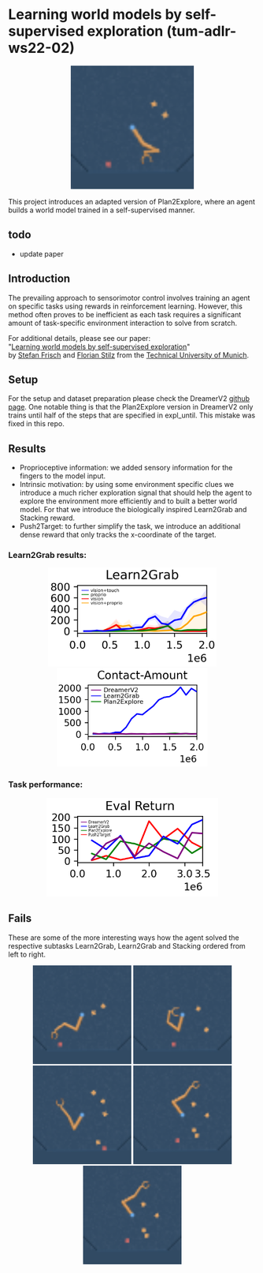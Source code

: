# Learning world models by self-supervised exploration (tum-adlr-ws22-02)
<p align="center"><img src="report/gifs/learn2grab_without_drop.gif" width="250px"/></p>
This project introduces an adapted version of Plan2Explore, where an agent builds a world model trained in a self-supervised manner.

## todo
- update paper

## Introduction
The prevailing approach to sensorimotor control involves training an agent on specific tasks using rewards in reinforcement learning. However, this method often proves to be inefficient as each task requires a significant amount of task-specific environment interaction to solve from scratch.

For additional details, please see our paper:  
"[Learning world models by self-supervised exploration](https://github.com/flo-stilz/3D-Visual-Grounding-with-Transformers/blob/lang-det/paper%20%26%20figures/final_submission_3D_visual_grounding_with_transformers.pdf)"  
by [Stefan Frisch](https://github.com/ga92xug) and [Florian Stilz](https://github.com/flo-stilz/)
from the [Technical University of Munich](https://www.tum.de/en/). 

## Setup
For the setup and dataset preparation please check the DreamerV2 [github page](https://github.com/danijar/dreamerv2). One notable thing is that the Plan2Explore version in DreamerV2 only trains until half of the steps that are specified in expl_until. This mistake was fixed in this repo.

## Results
- Proprioceptive information: we added sensory information for the fingers to the model input.
- Intrinsic motivation: by using some environment specific clues we introduce a much richer exploration signal that should help the agent to explore the environment more efficiently and to built a better world model. For that we introduce the biologically inspired Learn2Grab and Stacking reward.
- Push2Target: to further simplify the task, we introduce an additional dense reward that only tracks the x-coordinate of the target. 

### Learn2Grab results:
<p align="center"> <img src="report/images/learn2grab_ablation_study_with_proprio.png" height="200px"/> <img src="report/images/contacts.png" height="200px"/> </p>

### Task performance:
<p align="center"><img src="report/images/results.png" height="200px"/></p>

## Fails
These are some of the more interesting ways how the agent solved the respective subtasks Learn2Grab, Learn2Grab and Stacking ordered from left to right.
<p align="center"> <img src="report/gifs/fail1.gif" height="200px"/> <img src="report/gifs/fail2.gif" height="200px"/> <img src="report/gifs/fail3.gif" height="200px"/> <img src="report/gifs/stacking_rew_st4.gif" height=200px/> <img src="report/gifs/stacking_rew_st4.gif" height=200px/> </p>



